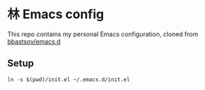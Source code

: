 # 林 Emacs config

This repo contains my personal Emacs configuration, cloned from [bbastsov/emacs.d](https://github.com/bbatsov/emacs.d)

## Setup
``` shell
ln -s $(pwd)/init.el ~/.emacs.d/init.el
```

